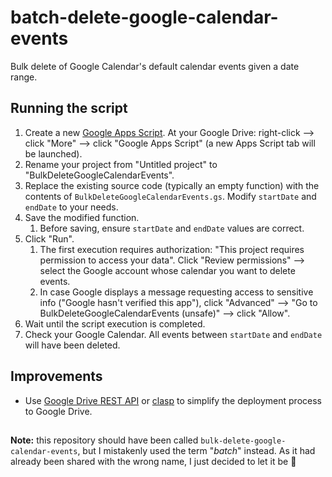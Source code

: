 # batch-delete-google-calendar-events

Bulk delete of Google Calendar's default calendar events given a date range.

## Running the script

1. Create a new [Google Apps Script](https://developers.google.com/apps-script). At your Google Drive: right-click --> click "More" --> click "Google Apps Script" (a new Apps Script tab will be launched).
1. Rename your project from "Untitled project" to "BulkDeleteGoogleCalendarEvents".
1. Replace the existing source code (typically an empty function) with the contents of `BulkDeleteGoogleCalendarEvents.gs`. Modify `startDate` and `endDate` to your needs.
1. Save the modified function.
   1. Before saving, ensure `startDate` and `endDate` values are correct.
1. Click "Run".
   1. The first execution requires authorization: "This project requires permission to access your data". Click "Review permissions" --> select the Google account whose calendar you want to delete events.
   1. In case Google displays a message requesting access to sensitive info ("Google hasn't verified this app"), click "Advanced" --> "Go to BulkDeleteGoogleCalendarEvents (unsafe)" --> click "Allow".
1. Wait until the script execution is completed.
1. Check your Google Calendar. All events between `startDate` and `endDate` will have been deleted.

## Improvements

- Use [Google Drive REST API](https://developers.google.com/apps-script/guides/import-export) or [clasp](https://developers.google.com/apps-script/guides/clasp) to simplify the deployment process to Google Drive.

##

**Note:** this repository should have been called `bulk-delete-google-calendar-events`, but I mistakenly used the term "*batch*" instead. As it had already been shared with the wrong name, I just decided to let it be :slightly_smiling_face:
